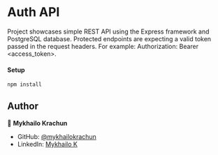 # Auth API

Project showcases simple REST API using the Express framework and PostgreSQL database. Protected endpoints are expecting a valid token passed in the request headers. For example: Authorization: Bearer <access_token>.

#### Setup

```bash
npm install
```

## Author

👤 **Mykhailo Krachun**

- GitHub: [@mykhailokrachun](https://github.com/mykhailokrachun)
- LinkedIn: [Mykhailo K](https://www.linkedin.com/in/mykhailo-krachun-98516025a/)
